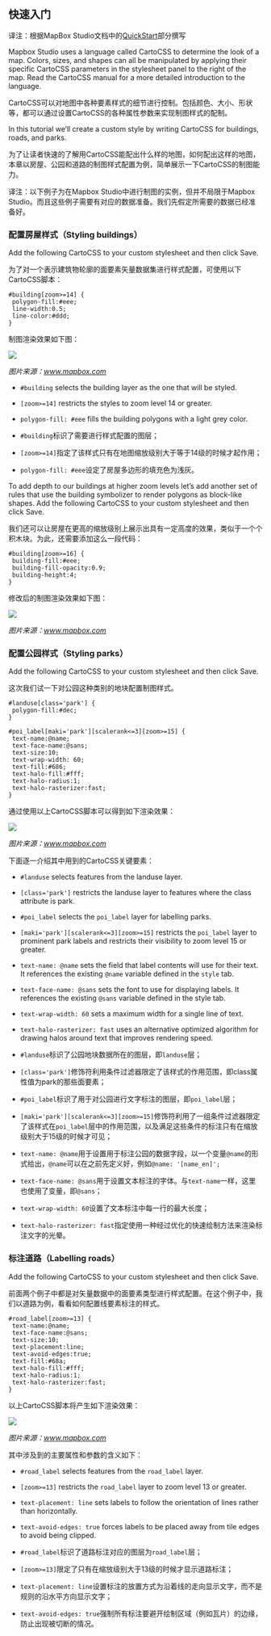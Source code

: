 ## 快速入门

译注：根据MapBox Studio文档中的[QuickStart](https://www.mapbox.com/mapbox-studio/style-quickstart/)部分撰写

Mapbox Studio uses a language called CartoCSS to determine the look of a map. Colors, sizes, and shapes can all be manipulated by applying their specific CartoCSS parameters in the stylesheet panel to the right of the map. Read the CartoCSS manual for a more detailed introduction to the language.

CartoCSS可以对地图中各种要素样式的细节进行控制。包括颜色、大小、形状等，都可以通过设置CartoCSS的各种属性参数来实现制图样式的配制。

In this tutorial we’ll create a custom style by writing CartoCSS for buildings, roads, and parks.

为了让读者快速的了解用CartoCSS能配出什么样的地图，如何配出这样的地图，本章以房屋、公园和道路的制图样式配置为例，简单展示一下CartoCSS的制图能力。

译注：以下例子为在Mapbox Studio中进行制图的实例，但并不局限于Mapbox Studio。而且这些例子需要有对应的数据准备。我们先假定所需要的数据已经准备好。

### 配置房屋样式（Styling buildings）

Add the following CartoCSS to your custom stylesheet and then click Save.

为了对一个表示建筑物轮廓的面要素矢量数据集进行样式配置，可使用以下CartoCSS脚本：

	
	#building[zoom>=14] {
	 polygon-fill:#eee;
	 line-width:0.5;
	 line-color:#ddd;
	}
	

制图渲染效果如下图：

![](https://cloud.githubusercontent.com/assets/83384/3870305/ba0d0a6a-20c7-11e4-9454-a751319ca7e2.png)

_图片来源：www.mapbox.com_

- `#building` selects the building layer as the one that will be styled.
- `[zoom>=14]` restricts the styles to zoom level 14 or greater.
- `polygon-fill: #eee` fills the building polygons with a light grey color.

- `#building`标识了需要进行样式配置的图层；
- `[zoom>=14]`指定了该样式只有在地图缩放级别大于等于14级的时候才起作用；
- `polygon-fill: #eee`设定了房屋多边形的填充色为浅灰。

To add depth to our buildings at higher zoom levels let’s add another set of rules that use the building symbolizer to render polygons as block-like shapes. Add the following CartoCSS to your custom stylesheet and then click Save.

我们还可以让房屋在更高的缩放级别上展示出具有一定高度的效果，类似于一个个积木块。为此，还需要添加这么一段代码：

	
	#building[zoom>=16] {
	 building-fill:#eee;
	 building-fill-opacity:0.9;
	 building-height:4;
	}
	

修改后的制图渲染效果如下图：

![](https://cloud.githubusercontent.com/assets/83384/3870329/bceff796-20c8-11e4-8ff2-23bf7b374bff.png)

_图片来源：www.mapbox.com_

### 配置公园样式（Styling parks）

Add the following CartoCSS to your custom stylesheet and then click Save.

这次我们试一下对公园这种类别的地块配置制图样式。

	
	#landuse[class='park'] {
	 polygon-fill:#dec;
	}
	
	#poi_label[maki='park'][scalerank<=3][zoom>=15] {
	 text-name:@name;
	 text-face-name:@sans;
	 text-size:10;
	 text-wrap-width: 60;
	 text-fill:#686;
	 text-halo-fill:#fff;
	 text-halo-radius:1;
	 text-halo-rasterizer:fast;
	}
	

通过使用以上CartoCSS脚本可以得到如下渲染效果：

![](https://cloud.githubusercontent.com/assets/83384/3870363/c7b51674-20c9-11e4-8393-9da2f75b5d67.png)

_图片来源：www.mapbox.com_

下面逐一介绍其中用到的CartoCSS关键要素：

- `#landuse` selects features from the landuse layer.
- `[class='park']` restricts the landuse layer to features where the class attribute is park.
- `#poi_label` selects the `poi_label` layer for labelling parks.
- `[maki='park'][scalerank<=3][zoom>=15]` restricts the `poi_label` layer to prominent park labels and restricts their visibility to zoom level 15 or greater. 
- `text-name: @name` sets the field that label contents will use for their text. It references the existing `@name` variable defined in the `style` tab. 
- `text-face-name: @sans` sets the font to use for displaying labels. It references the existing `@sans` variable defined in the style tab. 
- `text-wrap-width: 60` sets a maximum width for a single line of text. 
- `text-halo-rasterizer: fast` uses an alternative optimized algorithm for drawing halos around text that improves rendering speed.

- `#landuse`标识了公园地块数据所在的图层，即`landuse`层；
- `[class='park']`修饰符利用条件过滤器限定了该样式的作用范围，即class属性值为park的那些面要素；
- `#poi_label`标识了用于对公园进行文字标注的图层，即`poi_label`层；
- `[maki='park'][scalerank<=3][zoom>=15]`修饰符利用了一组条件过滤器限定了该样式在`poi_label`层中的作用范围，以及满足这些条件的标注只有在缩放级别大于15级的时候才可见；
- `text-name: @name`用于设置用于标注公园的数据字段，以一个变量`@name`的形式给出，`@name`可以在之前先定义好，例如`@name: '[name_en]';`
- `text-face-name: @sans`用于设置文本标注的字体。与`text-name`一样，这里也使用了变量，即`@sans`；
- `text-wrap-width: 60`设置了文本标注中每一行的最大长度；
- `text-halo-rasterizer: fast`指定使用一种经过优化的快速绘制方法来渲染标注文字的光晕。

### 标注道路（Labelling roads）

Add the following CartoCSS to your custom stylesheet and then click Save.

前面两个例子中都是对矢量数据中的面要素类型进行样式配置。在这个例子中，我们以道路为例，看看如何配置线要素标注的样式。

	
	#road_label[zoom>=13] {
	 text-name:@name;
	 text-face-name:@sans;
	 text-size:10;
	 text-placement:line;
	 text-avoid-edges:true;
	 text-fill:#68a;
	 text-halo-fill:#fff;
	 text-halo-radius:1;
	 text-halo-rasterizer:fast;
	}
	

以上CartoCSS脚本将产生如下渲染效果：

![](https://cloud.githubusercontent.com/assets/83384/3870380/23717e70-20cb-11e4-99f5-68a80914a0ce.png)

_图片来源：www.mapbox.com_

其中涉及到的主要属性和参数的含义如下：

- `#road_label` selects features from the `road_label` layer.
- `[zoom>=13]` restricts the `road_label` layer to zoom level 13 or greater.
- `text-placement: line` sets labels to follow the orientation of lines rather than horizontally.
- `text-avoid-edges: true` forces labels to be placed away from tile edges to avoid being clipped.

- `#road_label`标识了道路标注对应的图层为`road_label`层；
- `[zoom>=13]`限定了只有在缩放级别大于13级的时候才显示道路标注；
- `text-placement: line`设置标注的放置方式为沿着线的走向显示文字，而不是规则的沿水平方向显示文字；
- `text-avoid-edges: true`强制所有标注要避开绘制区域（例如瓦片）的边缘，防止出现被切断的情况。